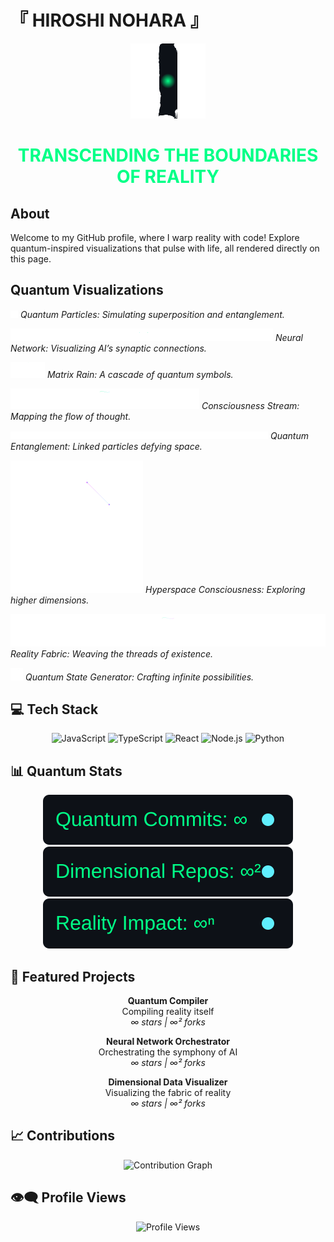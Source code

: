 # 『 HIROSHI NOHARA 』

<div align="center">

![Void Manipulation Interface](assets/images/void-interface.svg)

<h1 style="color: #00ff87;">TRANSCENDING THE BOUNDARIES OF REALITY</h1>

</div>

## About
Welcome to my GitHub profile, where I warp reality with code! Explore quantum-inspired visualizations that pulse with life, all rendered directly on this page.

## Quantum Visualizations

![Quantum Particles](assets/images/quantum-particles.svg)
*Quantum Particles: Simulating superposition and entanglement.*

![Neural Network](assets/images/neural-network.svg)
*Neural Network: Visualizing AI’s synaptic connections.*

![Matrix Rain](assets/images/matrix-rain.svg)
*Matrix Rain: A cascade of quantum symbols.*

![Consciousness Stream](assets/images/consciousness-stream.svg)
*Consciousness Stream: Mapping the flow of thought.*

![Quantum Entanglement](assets/images/quantum-entanglement.svg)
*Quantum Entanglement: Linked particles defying space.*

![Hyperspace Consciousness](assets/images/hyperspace-consciousness.svg)
*Hyperspace Consciousness: Exploring higher dimensions.*

![Reality Fabric](assets/images/reality-fabric.svg)
*Reality Fabric: Weaving the threads of existence.*

![Quantum State Generator](assets/images/quantum-state-generator.svg)
*Quantum State Generator: Crafting infinite possibilities.*

## 💻 Tech Stack
<div align="center">
  <img src="https://img.shields.io/badge/JavaScript-F7DF1E?style=for-the-badge&logo=javascript&logoColor=black" alt="JavaScript"/>
  <img src="https://img.shields.io/badge/TypeScript-007ACC?style=for-the-badge&logo=typescript&logoColor=white" alt="TypeScript"/>
  <img src="https://img.shields.io/badge/React-20232A?style=for-the-badge&logo=react&logoColor=61DAFB" alt="React"/>
  <img src="https://img.shields.io/badge/Node.js-43853D?style=for-the-badge&logo=node.js&logoColor=white" alt="Node.js"/>
  <img src="https://img.shields.io/badge/Python-3776AB?style=for-the-badge&logo=python&logoColor=white" alt="Python"/>
</div>

## 📊 Quantum Stats
<div align="center">
  <img src="assets/images/quantum-commits.svg" alt="Quantum Commits"/>
  <img src="assets/images/dimensional-repos.svg" alt="Dimensional Repositories"/>
  <img src="assets/images/reality-impact.svg" alt="Reality Impact Factor"/>
</div>

## 🚀 Featured Projects
<div align="center">

**Quantum Compiler**  
Compiling reality itself  
*∞ stars | ∞² forks*

**Neural Network Orchestrator**  
Orchestrating the symphony of AI  
*∞ stars | ∞² forks*

**Dimensional Data Visualizer**  
Visualizing the fabric of reality  
*∞ stars | ∞² forks*

</div>

## 📈 Contributions
<div align="center">
  <img src="https://github-readme-activity-graph.vercel.app/graph?username=Hiroshi0Nohara&bg_color=0D1117&color=00ff87&line=60efff&point=00ff87&area=true&hide_border=true" alt="Contribution Graph"/>
</div>

## 👁️‍🗨️ Profile Views
<div align="center">
  <img src="https://komarev.com/ghpvc/?username=Hiroshi0Nohara&color=00ff87" alt="Profile Views"/>
</div>